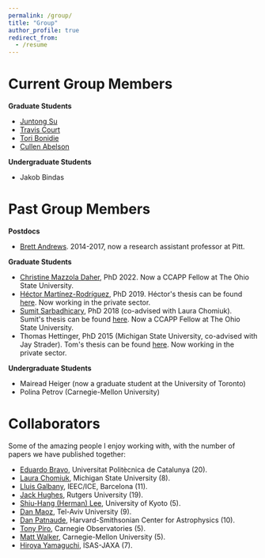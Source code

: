 ```yaml
---
permalink: /group/
title: "Group"
author_profile: true
redirect_from:
  - /resume
---
```


Current Group Members
===

**Graduate Students**

* [Juntong Su](https://www.physicsandastronomy.pitt.edu/people/juntong-su)
* [Travis Court](https://courtt.github.io/)
* [Tori Bonidie](https://toribonidie.github.io/)
* [Cullen Abelson](https://www.physicsandastronomy.pitt.edu/people/cullen-abelson)

**Undergraduate Students**

* Jakob Bindas

Past Group Members
===

**Postdocs**

* [Brett Andrews](http://www.pitt.edu/~andrewsb/). 2014-2017, now a research assistant professor at Pitt. 

**Graduate Students**

* [Christine Mazzola Daher](https://cmazzdaher.github.io/), PhD 2022. Now a CCAPP Fellow at The Ohio State University.
* [Héctor Martínez-Rodríguez](https://github.com/hector-mr), PhD 2019. Héctor's thesis can be found [here](http://d-scholarship.pitt.edu/36555/). Now working in the private sector.
* [Sumit Sarbadhicary](https://sks67.github.io/), PhD 2018 (co-advised with Laura Chomiuk). Sumit's thesis can be found [here](http://d-scholarship.pitt.edu/35166/). Now a CCAPP Fellow at The Ohio State University.
* Thomas Hettinger, PhD 2015 (Michigan State University, co-advised with Jay Strader). Tom's thesis can be found [here](https://d.lib.msu.edu/etd/3466/datastream/OBJ/view). Now working in the private sector.

**Undergraduate Students**

* Mairead Heiger (now a graduate student at the University of Toronto)
* Polina Petrov (Carnegie-Mellon University)

Collaborators
===

Some of the amazing people I enjoy working with, with the number of papers we have published together:

* [Eduardo Bravo](http://directori.upc.edu/directori/dadesPersona.jsp?id=1000322), Universitat Politècnica de Catalunya (20).
* [Laura Chomiuk](https://web.pa.msu.edu/people/chomiuk/index.html), Michigan State University (8).
* [Lluis Galbany](https://lgalbany.github.io/), IEEC/ICE, Barcelona (11).
* [Jack Hughes](http://www.physics.rutgers.edu/~jackph/), Rutgers University (19).
* [Shiu-Hang (Herman) Lee](http://www.kusastro.kyoto-u.ac.jp/~herman/Home.html), University of Kyoto (5).
* [Dan Maoz](http://www.astro.tau.ac.il/~dani/), Tel-Aviv University (9).
* [Dan Patnaude](http://hea-www.harvard.edu/~patnaude/), Harvard-Smithsonian Center for Astrophysics (10).
* [Tony Piro](http://users.obs.carnegiescience.edu/piro/), Carnegie Observatories (5).
* [Matt Walker](), Carnegie-Mellon University (5).
* [Hiroya Yamaguchi](https://asd.gsfc.nasa.gov/Hiroya.Yamaguchi/), ISAS-JAXA (7).
